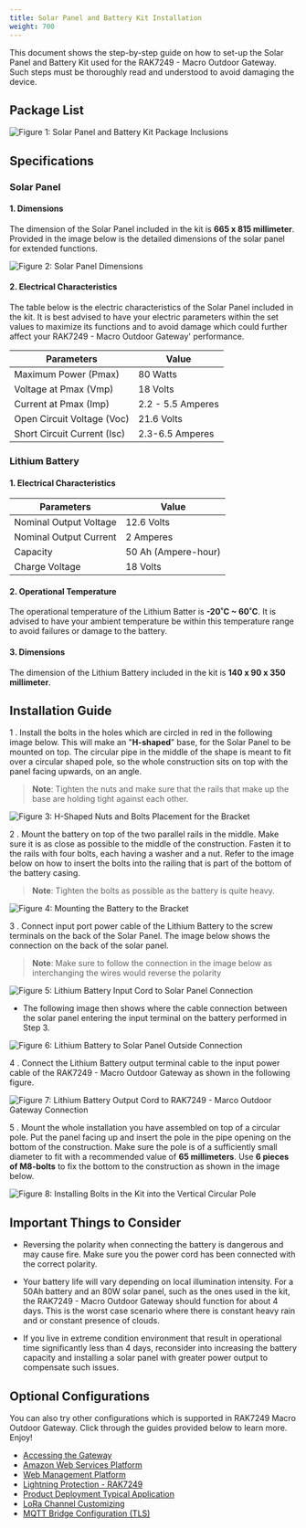 ```yaml
---
title: Solar Panel and Battery Kit Installation
weight: 700
---
```


This document shows the step-by-step guide on how to set-up the Solar Panel and Battery Kit used for the RAK7249 - Macro Outdoor Gateway. Such steps must be thoroughly read and understood to avoid damaging the device.


## Package List
![Figure 1: Solar Panel and Battery Kit Package Inclusions](images/package_inclusion_solar.jpg)

## Specifications

### Solar Panel

#### 1. Dimensions

The dimension of the Solar Panel included in the kit is **665 x 815 millimeter**. Provided in the image below is the detailed dimensions of the solar panel for extended functions.

![Figure 2: Solar Panel Dimensions](images/solar_dimension.jpg)

#### 2. Electrical Characteristics

The table below is the electric characteristics of the Solar Panel included in the kit. It is best advised to have your electric parameters within the set values to maximize its functions and to avoid damage which could further affect your RAK7249 - Macro Outdoor Gateway' performance.

| Parameters                  | Value             |
|-----------------------------|-------------------|
| Maximum Power (Pmax)        | 80 Watts          |
| Voltage at Pmax (Vmp)       | 18 Volts          |
| Current at Pmax (Imp)       | 2.2 - 5.5 Amperes |
| Open Circuit Voltage (Voc)  | 21.6 Volts        |
| Short Circuit Current (Isc) | 2.3-6.5 Amperes   |

### Lithium Battery

#### 1. Electrical Characteristics

| Parameters             | Value               |
|------------------------|---------------------|
| Nominal Output Voltage | 12.6 Volts          |
| Nominal Output Current | 2 Amperes           |
| Capacity               | 50 Ah (Ampere-hour) |
| Charge Voltage         | 18 Volts            |

#### 2. Operational Temperature

The operational temperature of the Lithium Batter is **-20˚C ~ 60˚C**. It is advised to have your ambient temperature be within this temperature range to avoid failures or damage to the battery. 

#### 3. Dimensions

The dimension of the Lithium Battery included in the kit is **140 x 90 x 350 millimeter**.
## Installation Guide

1 . Install the bolts in the holes which are circled in red in the following image below. This will make an "**H-shaped**" base, for the Solar Panel to be mounted on top. The circular pipe in the middle of the shape is meant to fit over a circular shaped pole, so the whole construction sits on top with the panel facing upwards, on an angle.

>**Note**: Tighten the nuts and make sure that the rails that make up the base are holding tight against each other.

![Figure 3: H-Shaped Nuts and Bolts Placement for the Bracket](images/h_shaped.jpg)

2 . Mount the battery on top of the two parallel rails in the middle. Make sure it is as close as possible to the middle of the construction. Fasten it to the rails with four bolts, each having a washer and a nut. Refer to the image below on how to insert the bolts into the railing that is part of the bottom of the battery casing.

>**Note**: Tighten the bolts as possible as the battery is quite heavy.

![Figure 4: Mounting the Battery to the Bracket](images/mounting.jpg)

3 . Connect input port power cable of the Lithium Battery to the screw terminals on the back of the Solar Panel. The image below shows the connection on the back of the solar panel.

>**Note**: Make sure to follow the connection in the image below as interchanging the wires would reverse the polarity

![Figure 5: Lithium Battery Input Cord to Solar Panel Connection](images/lithium.jpg)

* The following image then shows where the cable connection between the solar panel entering the input terminal on the battery performed in Step 3.

![Figure 6: Lithium Battery to Solar Panel Outside Connection](images/outside.jpg)

4 . Connect the Lithium Battery output terminal cable to the input power cable of the RAK7249 - Macro Outdoor Gateway as shown in the following figure.

![Figure 7: Lithium Battery Output Cord to RAK7249 - Marco Outdoor Gateway Connection](images/output.jpg)

5 . Mount the whole installation you have assembled on top of a circular pole. Put the panel facing up and insert the pole in the pipe opening on the bottom of the construction. Make sure the pole is of a sufficiently small diameter to fit with a recommended value of **65 millimeters**. Use **6 pieces of M8-bolts** to fix the bottom to the construction as shown in the image below.

![Figure 8: Installing Bolts in the Kit into the Vertical Circular Pole](images/install_bolts.jpg)

## Important Things to Consider
* Reversing the polarity when connecting the battery is dangerous and may cause fire. Make sure you the power cord has been connected with the correct polarity.

* Your battery life will vary depending on local illumination intensity. For a 50Ah battery and an 80W solar panel, such as the ones used in the kit, the RAK7249 - Macro Outdoor Gateway should function for about 4 days. This is the worst case scenario where there is constant heavy rain and or constant presence of clouds.

* If you live in extreme condition environment that result in operational time significantly less than 4 days, reconsider into increasing the battery capacity and installing a solar panel with greater power output to compensate such issues.

## Optional Configurations
You can also try other configurations which is supported in RAK7249 Macro Outdoor Gateway. Click through the guides provided below to learn more. Enjoy!
* [Accessing the Gateway](https://doc.rakwireless.com/rak7249----macro-outdoor-gateway/accessing-the-gateway)
* [Amazon Web Services Platform](https://doc.rakwireless.com/rak7249----macro-outdoor-gateway/amazon-web-services-platform)
* [Web Management Platform](https://doc.rakwireless.com/rak7249----macro-outdoor-gateway/web-management-platform)
* [Lightning Protection - RAK7249](https://doc.rakwireless.com/rak7249----macro-outdoor-gateway/lightning-protection---rak7249)
* [Product Deployment Typical Application](https://doc.rakwireless.com/rak7249----macro-outdoor-gateway/product-deployment-typical-application)
* [LoRa Channel Customizing](https://doc.rakwireless.com/rak7249----macro-outdoor-gateway/lora-channel-customizing)
* [MQTT Bridge Configuration (TLS)](https://doc.rakwireless.com/rak7249----macro-outdoor-gateway/mqtt-bridge-configuration--tls-)
